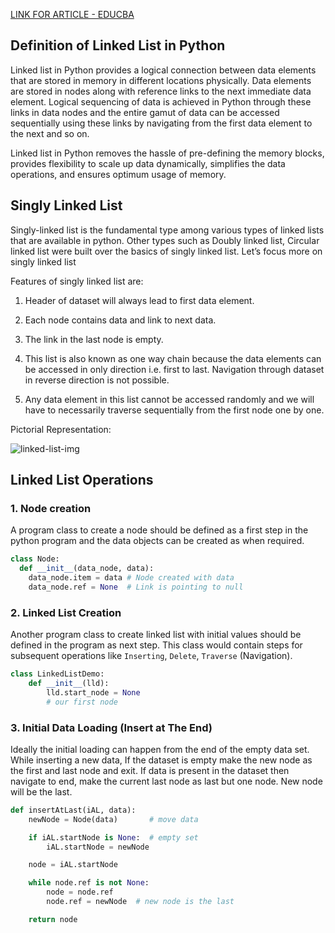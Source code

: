 [LINK FOR ARTICLE - EDUCBA](https://www.educba.com/linked-list-in-python/)

## Definition of Linked List in Python

Linked list in Python provides a logical connection between data elements that are stored in memory in different locations physically. Data elements are stored in nodes along with reference links to the next immediate data element. Logical sequencing of data is achieved in Python through these links in data nodes and the entire gamut of data can be accessed sequentially using these links by navigating from the first data element to the next and so on.

Linked list in Python removes the hassle of pre-defining the memory blocks, provides flexibility to scale up data dynamically, simplifies the data operations, and ensures optimum usage of memory.

## Singly Linked List

Singly-linked list is the fundamental type among various types of linked lists that are available in python. Other types such as Doubly linked list, Circular linked list were built over the basics of singly linked list. Let’s focus more on singly linked list

Features of singly linked list are:

1. Header of dataset will always lead to first data element.

2. Each node contains data and link to next data.

3. The link in the last node is empty.

4. This list is also known as one way chain because the data elements can be accessed in only direction i.e. first to last. Navigation through dataset in reverse direction is not possible.

5. Any data element in this list cannot be accessed randomly and we will have to necessarily traverse sequentially from the first node one by one.

Pictorial Representation:

![linked-list-img](https://cdn.educba.com/academy/wp-content/uploads/2021/05/1-3.png.webp)

## Linked List Operations

### 1. Node creation

A program class to create a node should be defined as a first step in the python program and the data objects can be created as when required.

```python
class Node:
  def __init__(data_node, data):
    data_node.item = data # Node created with data
    data_node.ref = None  # Link is pointing to null
```

### 2. Linked List Creation

Another program class to create linked list with initial values should be defined in the program as next step. This class would contain steps for subsequent operations like `Inserting`, `Delete`, `Traverse` (Navigation).

```python
class LinkedListDemo:
    def __init__(lld):
        lld.start_node = None
        # our first node
```

### 3. Initial Data Loading (Insert at The End)

Ideally the initial loading can happen from the end of the empty data set. While inserting a new data, If the dataset is empty make the new node as the first and last node and exit. If data is present in the dataset then navigate to end, make the current last node as last but one node. New node will be the last.

```python
def insertAtLast(iAL, data):
    newNode = Node(data)       # move data

    if iAL.startNode is None:  # empty set
        iAL.startNode = newNode

    node = iAL.startNode

    while node.ref is not None:
        node = node.ref
        node.ref = newNode  # new node is the last

    return node
```
